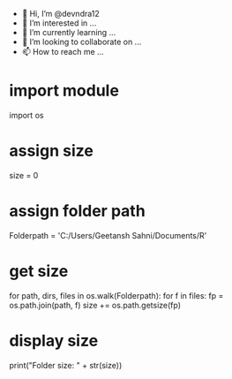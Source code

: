 - 👋 Hi, I’m @devndra12
- 👀 I’m interested in ...
- 🌱 I’m currently learning ...
- 💞️ I’m looking to collaborate on ...
- 📫 How to reach me ...

<!---
devndra12/devndra12 is a ✨ special ✨ repository because its `README.md` (this file) appears on your GitHub profile.
You can click the Preview link to take a look at your changes.
--->
# import module
import os

# assign size
size = 0

# assign folder path
Folderpath = 'C:/Users/Geetansh Sahni/Documents/R'

# get size
for path, dirs, files in os.walk(Folderpath):
	for f in files:
		fp = os.path.join(path, f)
		size += os.path.getsize(fp)

# display size
print("Folder size: " + str(size))
